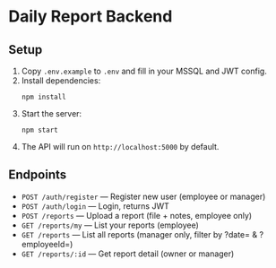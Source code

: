 # Daily Report Backend

## Setup

1. Copy `.env.example` to `.env` and fill in your MSSQL and JWT config.
2. Install dependencies:
   ```
   npm install
   ```
3. Start the server:
   ```
   npm start
   ```
4. The API will run on `http://localhost:5000` by default.

## Endpoints

- `POST /auth/register` — Register new user (employee or manager)
- `POST /auth/login` — Login, returns JWT
- `POST /reports` — Upload a report (file + notes, employee only)
- `GET /reports/my` — List your reports (employee)
- `GET /reports` — List all reports (manager only, filter by ?date= & ?employeeId=)
- `GET /reports/:id` — Get report detail (owner or manager) 